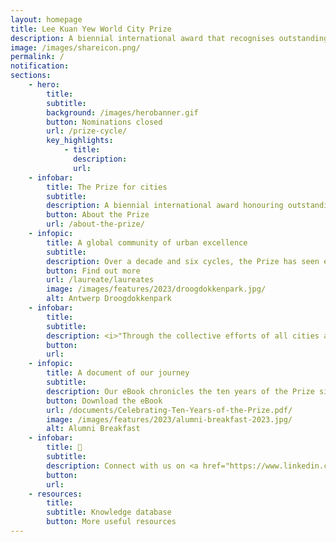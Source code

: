 ```yaml
---
layout: homepage
title: Lee Kuan Yew World City Prize
description: A biennial international award that recognises outstanding cities in tackling urban challenges to bring about a holistic & sustained urban transformation 
image: /images/shareicon.png/
permalink: /
notification: 
sections:
    - hero:
        title: 
        subtitle: 
        background: /images/herobanner.gif
        button: Nominations closed
        url: /prize-cycle/
        key_highlights:
            - title: 
              description: 
              url: 
    - infobar:    
        title: The Prize for cities
        subtitle: 
        description: A biennial international award honouring outstanding cities in creating liveable, vibrant & sustainable urban communities. The Prize is the only award that looks at the holistic and sustained urban transformation of cities over a period of 10 to 20 years, emphasising liveability, sustainability, vibrancy and quality of life. 
        button: About the Prize
        url: /about-the-prize/ 
    - infopic:    
        title: A global community of urban excellence 
        subtitle: 
        description: Over a decade and six cycles, the Prize has seen enthusiastic participation from diverse cities at various developmental stages, and recognised 23 cities that showcase transformative and inspiring stories.
        button: Find out more
        url: /laureate/laureates
        image: /images/features/2023/droogdokkenpark.jpg/
        alt: Antwerp Droogdokkenpark
    - infobar:    
        title: 
        subtitle: 
        description: <i>"Through the collective efforts of all cities around the world, we can aspire to learn from one another and truly make an impact in creating a better place for ourselves, and our future generations."</i> <br>– Dr Cheong Koon Hean
        button: 
        url: 
    - infopic:    
        title: A document of our journey  
        subtitle: 
        description: Our eBook chronicles the ten years of the Prize since its inauguration, celebrates the outstanding cities and individuals that the Prize has recognised, and brings together the passionate jury members to write deeply personal and reflective essays on the Prize Laureates and a broad range of topics.
        button: Download the eBook
        url: /documents/Celebrating-Ten-Years-of-the-Prize.pdf/
        image: /images/features/2023/alumni-breakfast-2023.jpg/
        alt: Alumni Breakfast
    - infobar:
        title: 💬
        subtitle: 
        description: Connect with us on <a href="https://www.linkedin.com/in/leekuanyewworldcityprize/" style="color:#967942; text-decoration:underline;" target="_blank">LinkedIn</a>
        button: 
        url: 
    - resources:
        title: 
        subtitle: Knowledge database
        button: More useful resources
---
```

